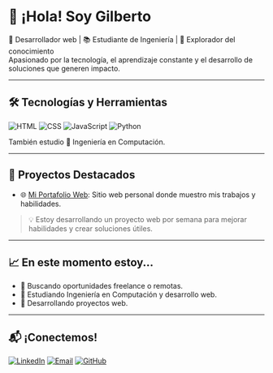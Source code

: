 # 👋 ¡Hola! Soy Gilberto

🎯 Desarrollador web | 📚 Estudiante de Ingeniería | 🧠 Explorador del conocimiento  
Apasionado por la tecnología, el aprendizaje constante y el desarrollo de soluciones que generen impacto.

---

## 🛠️ Tecnologías y Herramientas

![HTML](https://img.shields.io/badge/-HTML5-E34F26?logo=html5&logoColor=white&style=flat)
![CSS](https://img.shields.io/badge/-CSS3-1572B6?logo=css3&logoColor=white&style=flat)
![JavaScript](https://img.shields.io/badge/-JavaScript-F7DF1E?logo=javascript&logoColor=black&style=flat)
![Python](https://img.shields.io/badge/-Python-3776AB?logo=python&logoColor=white&style=flat)

También estudio 📐 Ingeniería en Computación.

---

## 🚀 Proyectos Destacados

- 🌐 [Mi Portafolio Web](#): Sitio web personal donde muestro mis trabajos y habilidades.

> 💡 Estoy desarrollando un proyecto web por semana para mejorar habilidades y crear soluciones útiles.

---

## 📈 En este momento estoy...

- 🔭 Buscando oportunidades freelance o remotas.
- 📘 Estudiando Ingeniería en Computación y desarrollo web.
- 🧩 Desarrollando proyectos web.

---

## 📬 ¡Conectemos!

[![LinkedIn](https://img.shields.io/badge/-LinkedIn-0A66C2?logo=linkedin&logoColor=white)](https://www.linkedin.com/in/gabriel-herling-057937228)
[![Email](https://img.shields.io/badge/-Email-D14836?logo=gmail&logoColor=white)](mailto:gabo.gh12398@gmail.com)
[![GitHub](https://img.shields.io/badge/-GitHub-181717?logo=github&logoColor=white)](https://github.com/GaboDev23)
